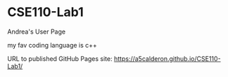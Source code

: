 # CSE110-Lab1

Andrea's User Page

my fav coding language is c++

URL to published GitHub Pages site: https://a5calderon.github.io/CSE110-Lab1/
